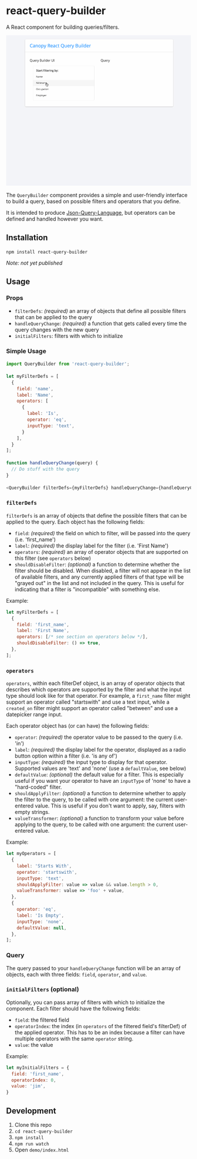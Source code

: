 # react-query-builder

A React component for building queries/filters.

![Demo](demo/demo.gif)

The `QueryBuilder` component provides a simple and user-friendly interface to build a query, based on possible filters and operators that you define.

It is intended to produce [Json-Query-Language](https://github.com/CanopyTax/Json-Query-Language), but operators can be defined and handled however you want.

## Installation

`npm install react-query-builder`

_Note: not yet published_

## Usage

### Props

+ `filterDefs`: _(required)_ an array of objects that define all possible filters that can be applied to the query
+ `handleQueryChange`: _(required)_ a function that gets called every time the query changes with the new query
+ `initialFilters`: filters with which to initialize

### Simple Usage

```javascript
import QueryBuilder from 'react-query-builder';

let myFilterDefs = [
  {
    field: 'name',
    label: 'Name',
    operators: [
      {
        label: 'Is',
        operator: 'eq',
        inputType: 'text',
      }
    ],
  }
];

function handleQueryChange(query) {
  // Do stuff with the query
}

<QueryBuilder filterDefs={myFilterDefs} handleQueryChange={handleQueryChange} />
```

### `filterDefs`

`filterDefs` is an array of objects that define the possible filters that can be applied to the query. Each object has the following fields:

+ `field`: *(required)* the field on which to filter, will be passed into the query (i.e. 'first_name')
+ `label`: *(required)* the display label for the filter (i.e. 'First Name')
+ `operators`: *(required)* an array of operator objects that are supported on this filter (see `operators` below)
+ `shouldDisableFilter`: _(optional)_ a function to determine whether the filter should be disabled. When disabled, a filter will not appear in the list of available filters, and any currently applied filters of that type will be "grayed out" in the list and not included in the query. This is useful for indicating that a filter is "incompatible" with something else.

Example:

```javascript
let myFilterDefs = [
  {
    field: 'first_name',
    label: 'First Name',
    operators: [/* see section on operators below */],
    shouldDisableFilter: () => true,
  },
];
```

### `operators`

`operators`, within each filterDef object, is an array of operator objects that describes which operators are supported by the filter and what the input type should look like for that operator. For example, a `first_name` filter might support an operator called "startswith" and use a text input, while a `created_on` filter might support an operator called "between" and use a datepicker range input.

Each operator object has (or can have) the following fields:

+ `operator`: *(required)* the operator value to be passed to the query (i.e. 'in')
+ `label`: *(required)* the display label for the operator, displayed as a radio button option within a filter (i.e. 'is any of')
+ `inputType`: *(required)* the input type to display for that operator. Supported values are 'text' and 'none' (use a `defaultValue`, see below)
+ `defaultValue`: _(optional)_ the default value for a filter. This is especially useful if you want your operator to have an `inputType` of 'none' to have a "hard-coded" filter.
+ `shouldApplyFilter`: _(optional)_ a function to determine whether to apply the filter to the query, to be called with one argument: the current user-entered value. This is useful if you don't want to apply, say, filters with empty strings.
+ `valueTransformer`: _(optional)_ a function to transform your value before applying to the query, to be called with one argument: the current user-entered value.

Example:

```javascript
let myOperators = [
  {
    label: 'Starts With',
    operator: 'startswith',
    inputType: 'text',
    shouldApplyFilter: value => value && value.length > 0,
    valueTransformer: value => 'foo' + value,
  },
  {
    operator: 'eq',
    label: 'Is Empty',
    inputType: 'none',
    defaultValue: null,
  },
];
```

### Query

The query passed to your `handleQueryChange` function will be an array of objects, each with three fields: `field`, `operator`, and `value`.

### `initialFilters` (optional)

Optionally, you can pass array of filters with which to initialize the component. Each filter should have the following fields:

+ `field`: the filtered field
+ `operatorIndex`: the index (in `operators` of the filtered field's filterDef) of the applied operator. This has to be an index because a filter can have multiple operators with the same `operator` string.
+ `value`: the value

Example:

```javascript
let myInitialFilters = {
  field: 'first_name',
  operatorIndex: 0,
  value: 'jim',
}
```

## Development

1. Clone this repo
2. `cd react-query-builder`
3. `npm install`
4. `npm run watch`
5. Open `demo/index.html`

